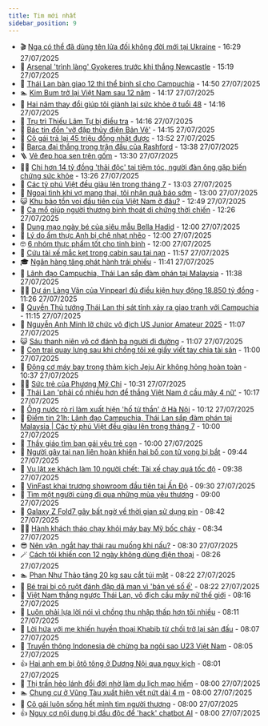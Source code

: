 ```yaml
---
title: Tim mới nhất
sidebar_position: 9
---
```


<!-- vnexpress-tin-moi-nhat:START -->
- 🎬 [Nga có thể đã dùng tên lửa đối không đời mới tại Ukraine](https://vnexpress.net/nga-co-the-da-dung-ten-lua-doi-khong-doi-moi-tai-ukraine-4919550.html) - 16:29 27/07/2025
- 🐎 [Arsenal &#39;trình làng&#39; Gyokeres trước khi thắng Newcastle](https://vnexpress.net/arsenal-trinh-lang-gyokeres-truoc-khi-thang-newcastle-4919548.html) - 15:19 27/07/2025
- 🦍 [Thái Lan bàn giao 12 thi thể binh sĩ cho Campuchia](https://vnexpress.net/thai-lan-ban-giao-12-thi-the-binh-si-cho-campuchia-4919541.html) - 14:50 27/07/2025
- 🏊 [Kim Bum trở lại Việt Nam sau 12 năm](https://vnexpress.net/kim-bum-tro-lai-viet-nam-sau-12-nam-4919523.html) - 14:17 27/07/2025
- 🎊 [Hai năm thay đổi giúp tôi giành lại sức khỏe ở tuổi 48](https://vnexpress.net/hai-nam-thay-doi-giup-toi-gianh-lai-suc-khoe-o-tuoi-48-4919476.html) - 14:16 27/07/2025
- 🎃 [Trụ trì Thiếu Lâm Tự bị điều tra](https://vnexpress.net/tru-tri-thieu-lam-tu-bi-dieu-tra-4919539.html) - 14:16 27/07/2025
- 🧰 [Bác tin đồn &#39;vỡ đập thủy điện Bản Vẽ&#39;](https://vnexpress.net/bac-tin-don-vo-dap-thuy-dien-ban-ve-4919534.html) - 14:15 27/07/2025
- 🔭 [Cô gái trả lại 45 triệu đồng nhặt được](https://vnexpress.net/co-gai-tra-lai-45-trieu-dong-nhat-duoc-4919532.html) - 13:52 27/07/2025
- 🫶 [Barca đại thắng trong trận đầu của Rashford](https://vnexpress.net/barca-dai-thang-trong-tran-dau-cua-rashford-4919533.html) - 13:38 27/07/2025
- 🪜 [Vẻ đẹp hoa sen trên gốm](https://vnexpress.net/ve-dep-hoa-sen-tren-gom-4919518.html) - 13:30 27/07/2025
- 👨‍🏫 [Chi hơn 14 tỷ đồng &#39;thải độc&#39; tại tiệm tóc, người đàn ông gặp biến chứng sức khỏe](https://vnexpress.net/chi-hon-14-ty-dong-thai-doc-tai-tiem-toc-nguoi-dan-ong-gap-bien-chung-suc-khoe-4919479.html) - 13:26 27/07/2025
- 🎊 [Các tỷ phú Việt đều giàu lên trong tháng 7](https://vnexpress.net/cac-ty-phu-viet-deu-giau-len-trong-thang-7-4919449.html) - 13:03 27/07/2025
- 🎊 [Ngoại tình khi vợ mang thai, tôi nhận quả báo sớm](https://vnexpress.net/ngoai-tinh-khi-vo-mang-thai-toi-nhan-qua-bao-som-4919489.html) - 13:00 27/07/2025
- 😺 [Khu bảo tồn voi đầu tiên của Việt Nam ở đâu?](https://vnexpress.net/khu-bao-ton-voi-dau-tien-cua-viet-nam-o-dau-4919321.html) - 12:49 27/07/2025
- 🐘 [Ca mổ giúp người thương binh thoát di chứng thời chiến](https://vnexpress.net/ca-mo-giup-nguoi-thuong-binh-thoat-di-chung-thoi-chien-4919484.html) - 12:26 27/07/2025
- 🌁 [Dung mạo ngày bé của siêu mẫu Bella Hadid](https://vnexpress.net/dung-mao-ngay-be-cua-sieu-mau-bella-hadid-4919469.html) - 12:00 27/07/2025
- 🐲 [Lý do ẩm thực Anh bị chê nhạt nhẽo](https://vnexpress.net/ly-do-am-thuc-anh-bi-che-nhat-nheo-4917938.html) - 12:00 27/07/2025
- 🤓 [6 nhóm thực phẩm tốt cho tinh binh](https://vnexpress.net/6-nhom-thuc-pham-tot-cho-tinh-binh-4919335.html) - 12:00 27/07/2025
- 💪 [Cứu tài xế mắc kẹt trong cabin sau tai nạn](https://vnexpress.net/cuu-tai-xe-mac-ket-trong-cabin-sau-tai-nan-4919529.html) - 11:57 27/07/2025
- 🎓 [Ngân hàng tăng phát hành trái phiếu](https://vnexpress.net/ngan-hang-tang-phat-hanh-trai-phieu-4918942.html) - 11:41 27/07/2025
- 🫣 [Lãnh đạo Campuchia, Thái Lan sắp đàm phán tại Malaysia](https://vnexpress.net/lanh-dao-campuchia-thai-lan-sap-dam-phan-tai-malaysia-4919522.html) - 11:38 27/07/2025
- 🧑‍💻 [Dự án Làng Vân của Vinpearl đủ điều kiện huy động 18.850 tỷ đồng](https://vnexpress.net/du-an-lang-van-cua-vinpearl-du-dieu-kien-huy-dong-18-850-ty-dong-4919521.html) - 11:26 27/07/2025
- 🐲 [Quyền Thủ tướng Thái Lan thị sát tỉnh xảy ra giao tranh với Campuchia](https://vnexpress.net/quyen-thu-tuong-thai-lan-thi-sat-tinh-xay-ra-giao-tranh-voi-campuchia-4919502.html) - 11:15 27/07/2025
- 🌝 [Nguyễn Anh Minh lỡ chức vô địch US Junior Amateur 2025](https://vnexpress.net/nguyen-anh-minh-lo-chuc-vo-dich-us-junior-amateur-2025-4918524.html) - 11:07 27/07/2025
- 😺 [Sáu thanh niên vô cớ đánh ba người đi đường](https://vnexpress.net/sau-thanh-nien-vo-co-danh-ba-nguoi-di-duong-4919520.html) - 11:07 27/07/2025
- 🐎 [Con trai quay lưng sau khi chồng tôi xé giấy viết tay chia tài sản](https://vnexpress.net/con-trai-quay-lung-sau-khi-chong-toi-xe-giay-viet-tay-chia-tai-san-4918893.html) - 11:00 27/07/2025
- 🎡 [Động cơ máy bay trong thảm kịch Jeju Air không hỏng hoàn toàn](https://vnexpress.net/dong-co-may-bay-trong-tham-kich-jeju-air-khong-hong-hoan-toan-4919439.html) - 10:37 27/07/2025
- 👨‍🏫 [Sức trẻ của Phương Mỹ Chi](https://vnexpress.net/suc-tre-cua-phuong-my-chi-4919435.html) - 10:31 27/07/2025
- 🦆 [Thái Lan &#39;phải cố nhiều hơn để thắng Việt Nam ở cầu mây 4 nữ&#39;](https://vnexpress.net/thai-lan-phai-co-nhieu-hon-de-thang-viet-nam-o-cau-may-4-nu-4919497.html) - 10:17 27/07/2025
- 🚦 [Ống nước rò rỉ làm xuất hiện &#39;hố tử thần&#39; ở Hà Nội](https://vnexpress.net/ong-nuoc-ro-ri-lam-xuat-hien-ho-tu-than-o-ha-noi-4919499.html) - 10:12 27/07/2025
- 💫 [Điểm tin 21h: Lãnh đạo Campuchia, Thái Lan sắp đàm phán tại Malaysia | Các tỷ phú Việt đều giàu lên trong tháng 7](https://vnexpress.net/diem-tin-21h-lanh-dao-campuchia-thai-lan-sap-dam-phan-tai-malaysia-cac-ty-phu-viet-deu-giau-len-trong-thang-7-4919513.html) - 10:00 27/07/2025
- 🎉 [Thầy giáo tìm bạn gái yêu trẻ con](https://vnexpress.net/thay-giao-tim-ban-gai-yeu-tre-con-4919432.html) - 10:00 27/07/2025
- 🌋 [Người gây tai nạn liên hoàn khiến hai bố con tử vong bị bắt](https://vnexpress.net/nguoi-gay-tai-nan-lien-hoan-khien-hai-bo-con-tu-vong-bi-bat-4919507.html) - 09:44 27/07/2025
- 🤖 [Vụ lật xe khách làm 10 người chết: Tài xế chạy quá tốc độ](https://vnexpress.net/vu-lat-xe-khach-lam-10-nguoi-chet-tai-xe-chay-qua-toc-do-4919495.html) - 09:38 27/07/2025
- 🦏 [VinFast khai trương showroom đầu tiên tại Ấn Độ](https://vnexpress.net/vinfast-khai-truong-showroom-dau-tien-tai-an-do-4919503.html) - 09:30 27/07/2025
- 🦩 [Tìm một người cùng đi qua những mùa yêu thương](https://vnexpress.net/tim-mot-nguoi-cung-di-qua-nhung-mua-yeu-thuong-4919431.html) - 09:00 27/07/2025
- 👺 [Galaxy Z Fold7 gây bất ngờ về thời gian sử dụng pin](https://vnexpress.net/galaxy-z-fold7-gay-bat-ngo-ve-thoi-gian-su-dung-pin-4919465.html) - 08:42 27/07/2025
- 🧑‍🏫 [Hành khách tháo chạy khỏi máy bay Mỹ bốc cháy](https://vnexpress.net/hanh-khach-thao-chay-khoi-may-bay-my-boc-chay-4919455.html) - 08:34 27/07/2025
- 😎 [Nên vặn, ngắt hay thái rau muống khi nấu?](https://vnexpress.net/nen-van-ngat-hay-thai-rau-muong-khi-nau-4919424.html) - 08:30 27/07/2025
- 🪄 [Cách tôi khiến con 12 ngày không dùng điện thoại](https://vnexpress.net/cach-toi-khien-con-12-ngay-khong-dung-dien-thoai-4919466.html) - 08:26 27/07/2025
- 🏊 [Phan Như Thảo tăng 20 kg sau cắt túi mật](https://vnexpress.net/phan-nhu-thao-tang-20-kg-sau-cat-tui-mat-4917772.html) - 08:22 27/07/2025
- 💃 [Bé trai bị cô ruột đánh đập dã man vì &#39;bán vé số ế&#39;](https://vnexpress.net/be-trai-bi-co-ruot-danh-dap-da-man-vi-ban-ve-so-e-4919471.html) - 08:22 27/07/2025
- 🦆 [Việt Nam thắng ngược Thái Lan, vô địch cầu mây nữ thế giới](https://vnexpress.net/viet-nam-thang-nguoc-thai-lan-vo-dich-cau-may-nu-the-gioi-4919482.html) - 08:16 27/07/2025
- 🎊 [Luôn phải lựa lời nói vì chồng thu nhập thấp hơn tôi nhiều](https://vnexpress.net/chong-thu-nhap-thap-chong-thu-nhap-kem-vo-chong-chenh-lech-luon-can-than-loi-an-tieng-noi-vi-chong-thu-nhap-thap-hon-toi-nhieu-4919474.html) - 08:11 27/07/2025
- 👺 [Lời hứa với mẹ khiến huyền thoại Khabib từ chối trở lại sàn đấu](https://vnexpress.net/loi-hua-voi-me-khien-huyen-thoai-khabib-tu-choi-tro-lai-san-dau-4919425.html) - 08:07 27/07/2025
- 🎡 [Truyền thông Indonesia dè chừng ba ngôi sao U23 Việt Nam](https://vnexpress.net/truyen-thong-indonesia-de-chung-ba-ngoi-sao-u23-viet-nam-4919472.html) - 08:05 27/07/2025
- 👍 [Hai anh em bị ôtô tông ở Dương Nội qua nguy kịch](https://vnexpress.net/hai-anh-em-bi-oto-tong-o-duong-noi-qua-nguy-kich-4919473.html) - 08:01 27/07/2025
- 🐎 [Thị trấn hẻo lánh đổi đời nhờ làm du lịch mạo hiểm](https://vnexpress.net/thi-tran-heo-lanh-doi-doi-nho-lam-du-lich-mao-hiem-4919001.html) - 08:00 27/07/2025
- 🏊 [Chung cư ở Vũng Tàu xuất hiện vết nứt dài 4 m](https://vnexpress.net/chung-cu-o-vung-tau-xuat-hien-vet-nut-dai-4-m-4919468.html) - 08:00 27/07/2025
- 🦩 [Cô gái luôn sống hết mình tìm người thương](https://vnexpress.net/co-gai-luon-song-het-minh-tim-nguoi-thuong-4919429.html) - 08:00 27/07/2025
- 👍 [Nguy cơ nội dung bị đầu độc để &#39;hack&#39; chatbot AI](https://vnexpress.net/nguy-co-noi-dung-bi-dau-doc-de-hack-chatbot-ai-4919407.html) - 08:00 27/07/2025<!-- vnexpress-tin-moi-nhat:END -->
